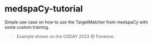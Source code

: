 # medspaCy-tutorial

Simple use case on how to use the TargetMatcher from medspaCy with some custom training.

> Example shown on the OSDAY 2023 @ Florence.

